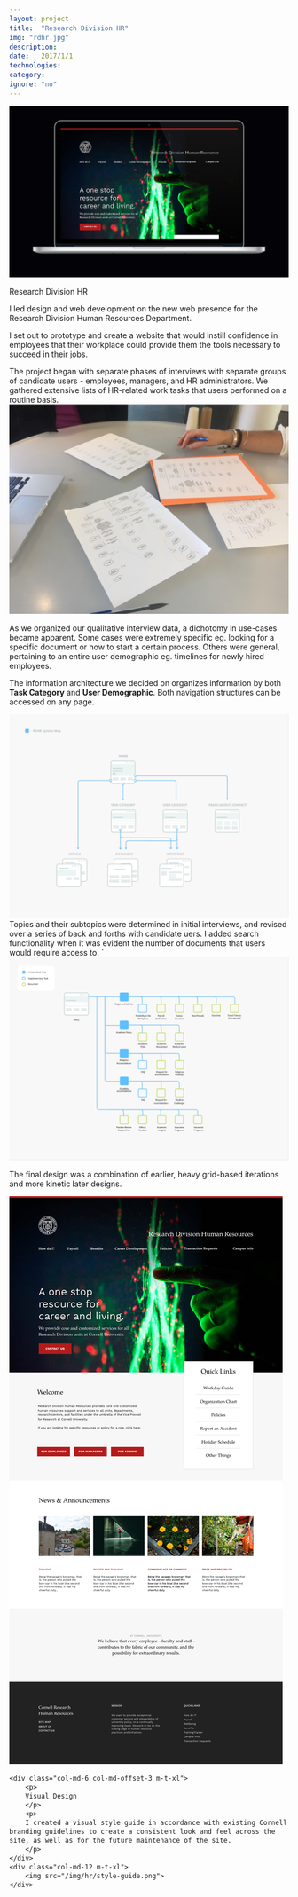 ```yaml
---
layout: project
title:  "Research Division HR"
img: "rdhr.jpg"
description: 
date:   2017/1/1
technologies: 
category:
ignore: "no"
---
```

<img src="/img/hr/hr-splash.jpg">


<div class="contain-x">
<div class="row m-t-xl">
	<div class="col-md-6 col-md-offset-3">
		<p>
		Research Division HR
		</p>
		<p>
		I led design and web development on the new web presence for the Research Division Human Resources Department.
		</p>
		<p>
		I set out to prototype and create a website that would instill confidence in employees that their workplace could provide them the tools necessary to succeed in their jobs.
		</p>
		<p>
		</p>The project began with separate phases of interviews with separate groups of candidate users - employees, managers, and HR administrators. We gathered extensive lists of HR-related work tasks that users performed on a routine basis.
	</div>
</div>

<div class="row m-t-xl m-b-xl">
	<div class="col-md-6 col-md-offset-3">
		<img src="/img/hr/process.jpg">
	</div>
	<div class="col-md-6 col-md-offset-3 m-t-xl">
		<p>
		As we organized our qualitative interview data, a dichotomy in use-cases became apparent. Some cases were extremely specific eg. looking for a specific document or how to start a certain process. Others were general, pertaining to an entire user demographic eg. timelines for newly hired employees.
		</p><p>
		The information architecture we decided on organizes information by both <b>Task Category</b> and <b>User Demographic</b>. Both navigation structures can be accessed on any page.
		</p>
	</div>
</div>
</div>


<img src="/img/hr/wireframe.png">


<div class="contain-x">
	<div class="row">
		<div class="col-md-6 col-md-offset-3 m-t-xl m-b-xl">
		Topics and their subtopics were determined in initial interviews, and revised over a series of back and forths with candidate uers. I added search functionality when it was evident the number of documents that users would require access to.
`		</div>
	</div>
</div>

<img src="/img/hr/wireframe2.png">

<div class="contain-x">
	<div class="row m-t-xl">
	<div class="col-md-6 col-md-offset-3 m-b-xl">
		<p> The final design was a combination of earlier, heavy grid-based iterations and more kinetic later designs.
		</p>
	</div>
	<div class="col-md-10 col-md-offset-1">
		<img src="/img/hr/home-mock.png" class="shadow">
	</div>
		
	<div class="col-md-6 col-md-offset-3 m-t-xl">
		<p>
		Visual Design
		</p>
		<p>
		I created a visual style guide in accordance with existing Cornell branding guidelines to create a consistent look and feel across the site, as well as for the future maintenance of the site.
		</p>
	</div>
	<div class="col-md-12 m-t-xl">
		<img src="/img/hr/style-guide.png">
	</div>
	
</div>




	
</div>

